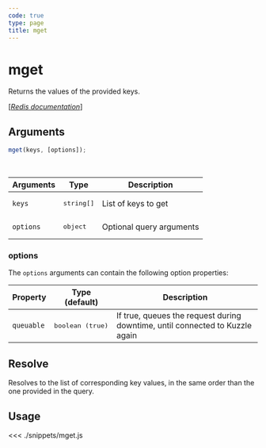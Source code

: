 ```yaml
---
code: true
type: page
title: mget
---
```


# mget

Returns the values of the provided keys.

[[_Redis documentation_]](https://redis.io/commands/mget)

## Arguments

```js
mget(keys, [options]);
```

<br/>

| Arguments | Type                | Description              |
| --------- | ------------------- | ------------------------ |
| `keys`    | <pre>string[]</pre> | List of keys to get      |
| `options` | <pre>object</pre>   | Optional query arguments |

### options

The `options` arguments can contain the following option properties:

| Property   | Type (default)            | Description                                                                  |
| ---------- | ------------------------- | ---------------------------------------------------------------------------- |
| `queuable` | <pre>boolean (true)</pre> | If true, queues the request during downtime, until connected to Kuzzle again |

## Resolve

Resolves to the list of corresponding key values, in the same order than the one provided in the query.

## Usage

<<< ./snippets/mget.js
